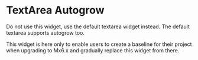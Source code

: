 # TextArea Autogrow

Do not use this widget, use the default textarea widget instead. The default textarea supports autogrow too.

This widget is here only to enable users to create a baseline for their project when upgrading to Mx6.x and gradually replace this widget from there.